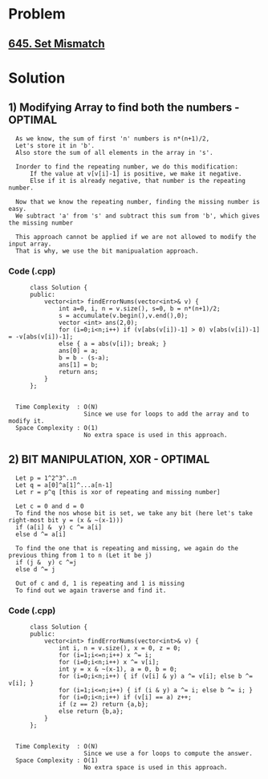 # Problem

## [645. Set Mismatch](https://leetcode.com/problems/set-mismatch/)


# Solution

## 1) Modifying Array to find both the numbers - OPTIMAL

      As we know, the sum of first 'n' numbers is n*(n+1)/2,
      Let's store it in 'b'.
      Also store the sum of all elements in the array in 's'.
      
      Inorder to find the repeating number, we do this modification:
          If the value at v[v[i]-1] is positive, we make it negative.
          Else if it is already negative, that number is the repeating number.
          
      Now that we know the repeating number, finding the missing number is easy.
      We subtract 'a' from 's' and subtract this sum from 'b', which gives the missing number
      
      This approach cannot be applied if we are not allowed to modify the input array.
      That is why, we use the bit manipualation approach.
   
   
   ### Code (.cpp)
   
          class Solution {
          public:
              vector<int> findErrorNums(vector<int>& v) {
                  int a=0, i, n = v.size(), s=0, b = n*(n+1)/2;
                  s = accumulate(v.begin(),v.end(),0);
                  vector <int> ans(2,0);
                  for (i=0;i<n;i++) if (v[abs(v[i])-1] > 0) v[abs(v[i])-1] = -v[abs(v[i])-1];
                  else { a = abs(v[i]); break; }
                  ans[0] = a;
                  b = b - (s-a);
                  ans[1] = b;
                  return ans;
              }
          };
          
   
      Time Complexity  : O(N)
                         Since we use for loops to add the array and to modify it.
      Space Complexity : O(1)
                         No extra space is used in this approach.
                         
               
 
## 2) BIT MANIPULATION, XOR - OPTIMAL

      Let p = 1^2^3^..n
      Let q = a[0]^a[1]^...a[n-1]
      Let r = p^q [this is xor of repeating and missing number]

      Let c = 0 and d = 0
      To find the nos whose bit is set, we take any bit (here let's take right-most bit y = (x & ~(x-1)))
      if (a[i] &  y) c ^= a[i]
      else d ^= a[i]

      To find the one that is repeating and missing, we again do the previous thing from 1 to n (Let it be j)
      if (j &  y) c ^=j
      else d ^= j

      Out of c and d, 1 is repeating and 1 is missing
      To find out we again traverse and find it. 
      
     
   ### Code (.cpp)
   
          class Solution {
          public:
              vector<int> findErrorNums(vector<int>& v) {
                  int i, n = v.size(), x = 0, z = 0;
                  for (i=1;i<=n;i++) x ^= i;
                  for (i=0;i<n;i++) x ^= v[i];
                  int y = x & ~(x-1), a = 0, b = 0;
                  for (i=0;i<n;i++) { if (v[i] & y) a ^= v[i]; else b ^= v[i]; }
                  for (i=1;i<=n;i++) { if (i & y) a ^= i; else b ^= i; }
                  for (i=0;i<n;i++) if (v[i] == a) z++;
                  if (z == 2) return {a,b};
                  else return {b,a};
              }
          };
   
   
      Time Complexity  : O(N)
                         Since we use a for loops to compute the answer.
      Space Complexity : O(1)
                         No extra space is used in this approach.
                         
    
